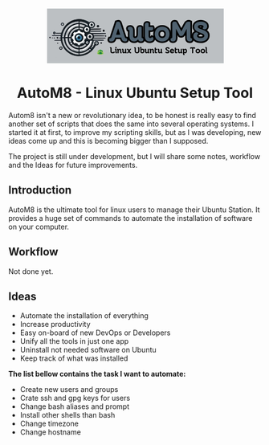 <div align="center">

![AutoM8](data/images/AutoM8.png)

# AutoM8 - Linux Ubuntu Setup Tool

</div>

Autom8 isn't a new or revolutionary idea, to be honest is really easy to find another set of scripts that does the same into
several operating systems. I started it at first, to improve my scripting skills, but as I was developing, new ideas come up and
this is becoming bigger than I supposed.

The project is still under development, but I will share some notes, workflow and the Ideas for future improvements.

## Introduction

AutoM8 is the ultimate tool for linux users to manage their Ubuntu Station. It provides a huge set of commands to automate the installation of
software on your computer.

## Workflow

Not done yet.

## Ideas

- Automate the installation of everything
- Increase productivity
- Easy on-board of new DevOps or Developers
- Unify all the tools in just one app
- Uninstall not needed software on Ubuntu
- Keep track of what was installed

**The list bellow contains the task I want to automate:**

- Create new users and groups
- Crate ssh and gpg keys for users
- Change bash aliases and prompt
- Install other shells than bash
- Change timezone
- Change hostname